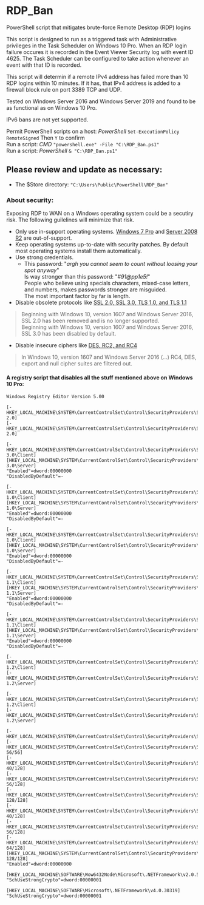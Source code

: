 # RDP_Ban
PowerShell script that mitigates brute-force Remote Desktop (RDP) logins

This script is designed to run as a triggered task with Administrative privileges in the Task Scheduler on Windows 10 Pro. When an RDP login failure occures it is recorded in the Event Viewer Security log with event ID 4625. The Task Scheduler can be configured to take action whenever an event with that ID is recorded.

This script will determin if a remote IPv4 address has failed more than 10 RDP logins within 10 minutes. If it has, that IPv4 address is added to a firewall block rule on port 3389 TCP and UDP.

Tested on Windows Server 2016 and Windows Server 2019 and found to be as functional as on Windows 10 Pro.

IPv6 bans are not yet supported.

Permit PowerShell scripts on a host: *PowerShell* `Set-ExecutionPolicy RemoteSigned` Then `Y` to confirm  
Run a script: *CMD* `"powershell.exe" -File "C:\RDP_Ban.ps1"`  
Run a script: *PowerShell* `& "C:\RDP_Ban.ps1"`  

## Please review and update as necessary:  
 - The $Store directory: `"C:\Users\Public\PowerShell\RDP_Ban"`  

### About security:
Exposing RDP to WAN on a Windows operating system could be a secutiry risk. The following guilelines will minimize that risk.
 - Only use in-support operating systems. [Windows 7 Pro](https://www.google.com/search?q=Windows+7+support+end+January+14+2020) and [Server 2008 R2](https://www.google.com/search?q=Server+2008+R2+support+end+January+14+2020) are out-of-support.  
 - Keep operating systems up-to-date with security patches. By default most operating systems install them automatically.
 - Use strong credentials.
   - This password: "*argh you cannot seem to count without loosing your spot anyway*"  
   Is way stronger than this password: "*#91@pp1e5!*"  
   People who believe using specials characters, mixed-case letters, and numbers, makes passwords stronger are misguided.  
   The most important factor by far is length.  
 - Disable obsolete protocols like [SSL 2.0, SSL 3.0, TLS 1.0, and TLS 1.1](https://docs.microsoft.com/en-us/windows-server/security/tls/tls-registry-settings#ssl-20)  
> Beginning with Windows 10, version 1607 and Windows Server 2016, SSL 2.0 has been removed and is no longer supported.  
> Beginning with Windows 10, version 1607 and Windows Server 2016, SSL 3.0 has been disabled by default.  
 - Disable insecure ciphers like [DES, RC2, and RC4](https://docs.microsoft.com/en-us/windows-server/identity/ad-fs/operations/manage-ssl-protocols-in-ad-fs#enable-and-disable-rc4)  
> In Windows 10, version 1607 and Windows Server 2016 (...) RC4, DES, export and null cipher suites are filtered out.  

#### A registry script that disables all the stuff mentioned above on Windows 10 Pro:
```
Windows Registry Editor Version 5.00

[-HKEY_LOCAL_MACHINE\SYSTEM\CurrentControlSet\Control\SecurityProviders\SCHANNEL\Protocols\SSL 2.0]
[-HKEY_LOCAL_MACHINE\SYSTEM\CurrentControlSet\Control\SecurityProviders\SCHANNEL\Protocols\SSL 2.0]

[-HKEY_LOCAL_MACHINE\SYSTEM\CurrentControlSet\Control\SecurityProviders\SCHANNEL\Protocols\SSL 3.0\Client]
[HKEY_LOCAL_MACHINE\SYSTEM\CurrentControlSet\Control\SecurityProviders\SCHANNEL\Protocols\SSL 3.0\Server]
"Enabled"=dword:00000000
"DisabledByDefault"=-

[-HKEY_LOCAL_MACHINE\SYSTEM\CurrentControlSet\Control\SecurityProviders\SCHANNEL\Protocols\TLS 1.0\Client]
[HKEY_LOCAL_MACHINE\SYSTEM\CurrentControlSet\Control\SecurityProviders\SCHANNEL\Protocols\TLS 1.0\Server]
"Enabled"=dword:00000000
"DisabledByDefault"=-

[-HKEY_LOCAL_MACHINE\SYSTEM\CurrentControlSet\Control\SecurityProviders\SCHANNEL\Protocols\DTLS 1.0\Client]
[HKEY_LOCAL_MACHINE\SYSTEM\CurrentControlSet\Control\SecurityProviders\SCHANNEL\Protocols\DTLS 1.0\Server]
"Enabled"=dword:00000000
"DisabledByDefault"=-

[-HKEY_LOCAL_MACHINE\SYSTEM\CurrentControlSet\Control\SecurityProviders\SCHANNEL\Protocols\TLS 1.1\Client]
[HKEY_LOCAL_MACHINE\SYSTEM\CurrentControlSet\Control\SecurityProviders\SCHANNEL\Protocols\TLS 1.1\Server]
"Enabled"=dword:00000000
"DisabledByDefault"=-

[-HKEY_LOCAL_MACHINE\SYSTEM\CurrentControlSet\Control\SecurityProviders\SCHANNEL\Protocols\DTLS 1.1\Client]
[HKEY_LOCAL_MACHINE\SYSTEM\CurrentControlSet\Control\SecurityProviders\SCHANNEL\Protocols\DTLS 1.1\Server]
"Enabled"=dword:00000000
"DisabledByDefault"=-

[-HKEY_LOCAL_MACHINE\SYSTEM\CurrentControlSet\Control\SecurityProviders\SCHANNEL\Protocols\TLS 1.2\Client]
[-HKEY_LOCAL_MACHINE\SYSTEM\CurrentControlSet\Control\SecurityProviders\SCHANNEL\Protocols\TLS 1.2\Server]

[-HKEY_LOCAL_MACHINE\SYSTEM\CurrentControlSet\Control\SecurityProviders\SCHANNEL\Protocols\DTLS 1.2\Client]
[-HKEY_LOCAL_MACHINE\SYSTEM\CurrentControlSet\Control\SecurityProviders\SCHANNEL\Protocols\DTLS 1.2\Server]

[-HKEY_LOCAL_MACHINE\SYSTEM\CurrentControlSet\Control\SecurityProviders\SCHANNEL\Ciphers\Null]
[-HKEY_LOCAL_MACHINE\SYSTEM\CurrentControlSet\Control\SecurityProviders\SCHANNEL\Ciphers\DES 56/56]
[-HKEY_LOCAL_MACHINE\SYSTEM\CurrentControlSet\Control\SecurityProviders\SCHANNEL\Ciphers\RC2 40/128]
[-HKEY_LOCAL_MACHINE\SYSTEM\CurrentControlSet\Control\SecurityProviders\SCHANNEL\Ciphers\RC2 56/128]
[-HKEY_LOCAL_MACHINE\SYSTEM\CurrentControlSet\Control\SecurityProviders\SCHANNEL\Ciphers\RC2 128/128]
[-HKEY_LOCAL_MACHINE\SYSTEM\CurrentControlSet\Control\SecurityProviders\SCHANNEL\Ciphers\RC4 40/128]
[-HKEY_LOCAL_MACHINE\SYSTEM\CurrentControlSet\Control\SecurityProviders\SCHANNEL\Ciphers\RC4 56/128]
[-HKEY_LOCAL_MACHINE\SYSTEM\CurrentControlSet\Control\SecurityProviders\SCHANNEL\Ciphers\RC4 64/128]
[HKEY_LOCAL_MACHINE\SYSTEM\CurrentControlSet\Control\SecurityProviders\SCHANNEL\Ciphers\RC4 128/128]
"Enabled"=dword:00000000

[HKEY_LOCAL_MACHINE\SOFTWARE\Wow6432Node\Microsoft\.NETFramework\v2.0.50727]
"SchUseStrongCrypto"=dword:00000001

[HKEY_LOCAL_MACHINE\SOFTWARE\Microsoft\.NETFramework\v4.0.30319]
"SchUseStrongCrypto"=dword:00000001
```
